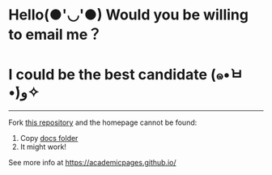 # Hello(●'◡'●) Would you be willing to email me？
# I could be the best candidate (๑•̀ㅂ•́)و✧


***
Fork [this repository](https://github.com/academicpages/academicpages.github.io) and the homepage cannot be found:
1. Copy [docs folder ](https://github.com/ShianLin/shianlin.github.io/tree/main/docs) 
2. It might work!

See more info at https://academicpages.github.io/

